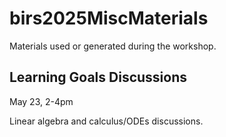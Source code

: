 # birs2025MiscMaterials
Materials used or generated during the workshop.

## Learning Goals Discussions
May 23, 2-4pm

Linear algebra and calculus/ODEs discussions.

